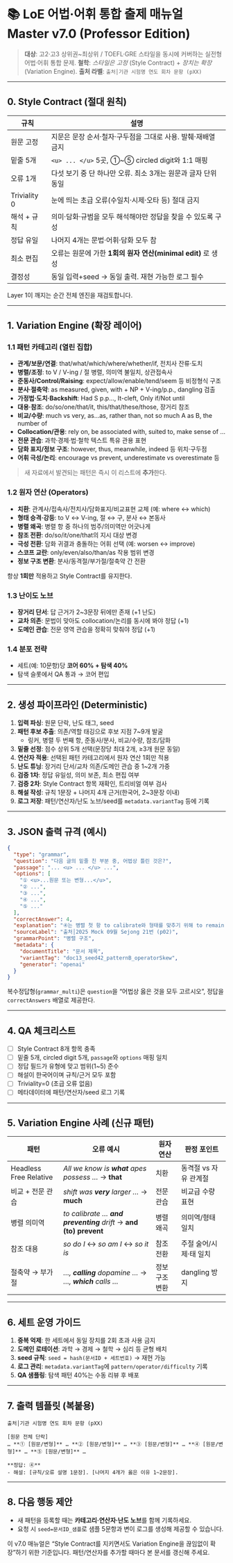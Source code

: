 # 📚 LoE 어법·어휘 통합 출제 매뉴얼 Master v7.0 (Professor Edition)

> **대상**: 고2·고3 상위권~최상위 / TOEFL·GRE 스타일을 동시에 커버하는 실전형 어법·어휘 통합 문제.
> **철학**: *스타일은 고정* (Style Contract) + *장치는 확장* (Variation Engine).
> **출처 라벨**: `출처│기관 시험명 연도 회차 문항 (pXX)`

---

## 0. Style Contract (절대 원칙)

| 규칙 | 설명 |
|------|------|
| 원문 고정 | 지문은 문장 순서·철자·구두점을 그대로 사용. 발췌·재배열 금지 |
| 밑줄 5개 | `<u> ... </u>` 5곳, ①~⑤ circled digit와 1:1 매핑 |
| 오류 1개 | 다섯 보기 중 단 하나만 오류. 최소 3개는 원문과 글자 단위 동일 |
| Triviality 0 | 눈에 띄는 초급 오류(수일치·시제·오타 등) 절대 금지 |
| 해석 + 규칙 | 의미·담화·규범을 모두 해석해야만 정답을 찾을 수 있도록 구성 |
| 정답 유일 | 나머지 4개는 문법·어휘·담화 모두 참 |
| 최소 편집 | 오류는 원문에 가한 **1회의 원자 연산(minimal edit)** 로 생성 |
| 결정성 | 동일 입력+seed → 동일 출력. 재현 가능한 로그 필수 |

Layer 1이 깨지는 순간 전체 엔진을 재검토합니다.

---

## 1. Variation Engine (확장 레이어)

### 1.1 패턴 카테고리 (열린 집합)

* **관계/보문/연결**: that/what/which/where/whether/if, 전치사 잔류·도치
* **병렬/조정**: to V / V-ing / 절 병렬, 의미역 불일치, 상관접속사
* **준동사/Control/Raising**: expect/allow/enable/tend/seem 등 비정형식 구조
* **분사·절축약**: as measured, given, with + NP + V-ing/p.p., dangling 검출
* **가정법·도치·Backshift**: Had S p.p…, It-cleft, Only if/Not until
* **대용·참조**: do/so/one/that/it, this/that/these/those, 장거리 참조
* **비교/수량**: much vs very, as…as, rather than, not so much A as B, the number of
* **Collocation/관용**: rely on, be associated with, suited to, make sense of …
* **전문 관습**: 과학·경제·법·철학 텍스트 특유 관용 표현
* **담화 표지/정보 구조**: however, thus, meanwhile, indeed 등 위치·구두점
* **어휘 극성/논리**: encourage vs prevent, underestimate vs overestimate 등

> 새 자료에서 발견되는 패턴은 즉시 이 리스트에 **추가**한다.

### 1.2 원자 연산 (Operators)

* **치환**: 관계사/접속사/전치사/담화표지/비교표현 교체 (예: where ↔ which)
* **형태 승격·강등**: to V ↔ V-ing, 절 ↔ 구, 분사 ↔ 본동사
* **병렬 왜곡**: 병렬 항 중 하나의 범주/의미역만 어긋나게
* **참조 전환**: do/so/it/one/that의 지시 대상 변경
* **극성 전환**: 담화 귀결과 충돌하는 어휘 선택 (예: worsen ↔ improve)
* **스코프 교란**: only/even/also/than/as 작용 범위 변경
* **정보 구조 변환**: 분사/동격절/부가절/절축약 간 전환

항상 **1회만** 적용하고 Style Contract를 유지한다.

### 1.3 난이도 노브

* **장거리 단서**: 답 근거가 2~3문장 뒤에만 존재 (+1 난도)
* **교차 의존**: 문법이 맞아도 collocation/논리를 동시에 봐야 정답 (+1)
* **도메인 관습**: 전문 영역 관습을 정확히 맞춰야 정답 (+1)

### 1.4 분포 전략

* 세트(예: 10문항)당 **코어 60% + 탐색 40%**
* 탐색 슬롯에서 QA 통과 → 코어 편입

---

## 2. 생성 파이프라인 (Deterministic)

1. **입력 파싱**: 원문 단락, 난도 태그, seed
2. **패턴 후보 추출**: 의존/역할 태깅으로 후보 지점 7~9개 발굴
   - 링커, 병렬 두 번째 항, 준동사/분사, 비교/수량, 참조/담화
3. **밑줄 선정**: 점수 상위 5개 선택(문장당 최대 2개, ≥3개 원문 동일)
4. **연산자 적용**: 선택된 패턴 카테고리에서 원자 연산 1회만 적용
5. **난도 튜닝**: 장거리 단서/교차 의존/도메인 관습 중 1~2개 가중
6. **검증 1차**: 정답 유일성, 의미 보존, 최소 편집 여부
7. **검증 2차**: Style Contract 항목 재확인, 트리비얼 여부 검사
8. **해설 작성**: 규칙 1문장 + 나머지 4개 근거(한국어, 2~3문장 이내)
9. **로그 저장**: 패턴/연산자/난도 노브/seed를 `metadata.variantTag` 등에 기록

---

## 3. JSON 출력 규격 (예시)

```json
{
  "type": "grammar",
  "question": "다음 글의 밑줄 친 부분 중, 어법상 틀린 것은?",
  "passage": "... <u> ... </u> ...",
  "options": [
    "① <u>...원문 또는 변형...</u>",
    "② ...",
    "③ ...",
    "④ ...",
    "⑤ ..."
  ],
  "correctAnswer": 4,
  "explanation": "④는 병렬 첫 항 to calibrate와 형태를 맞추기 위해 to remain engaged 여야 합니다. 나머지 지점은 원문과 의미·형식이 모두 일치합니다.",
  "sourceLabel": "출처│2025 Mock 09월 Sejong 21번 (p02)",
  "grammarPoint": "병렬 구조",
  "metadata": {
    "documentTitle": "문서 제목",
    "variantTag": "doc13_seed42_patternB_operatorSkew",
    "generator": "openai"
  }
}
```

복수정답형(`grammar_multi`)은 `question`을 “어법상 옳은 것을 모두 고르시오”, 정답을 `correctAnswers` 배열로 제공한다.

---

## 4. QA 체크리스트

- [ ] Style Contract 8개 항목 충족
- [ ] 밑줄 5개, circled digit 5개, `passage`와 `options` 매핑 일치
- [ ] 정답 필드가 유형에 맞고 범위(1~5) 준수
- [ ] 해설이 한국어이며 규칙/근거 모두 포함
- [ ] Triviality=0 (초급 오류 없음)
- [ ] 메타데이터에 패턴/연산자/seed 로그 기록

---

## 5. Variation Engine 사례 (신규 패턴)

| 패턴 | 오류 예시 | 원자 연산 | 판정 포인트 |
|------|-----------|-----------|--------------|
| Headless Free Relative | *All we know is **what** apes possess …* → **that** | 치환 | 동격절 vs 자유 관계절 |
| 비교 + 전문 관습 | *shift was **very** larger …* → **much** | 전문 관습 | 비교급 수량 표현 |
| 병렬 의미역 | *to calibrate … **and preventing** drift* → **and (to) prevent** | 병렬 왜곡 | 의미역/형태 일치 |
| 참조 대용 | *so do I* ↔ *so am I* ↔ *so it is* | 참조 전환 | 주절 술어/시제·태 일치 |
| 절축약 → 부가절 | *…, **calling** dopamine …* → *…, **which** calls …* | 정보 구조 변환 | dangling 방지 |

---

## 6. 세트 운영 가이드

1. **중복 억제**: 한 세트에서 동일 장치를 2회 초과 사용 금지
2. **도메인 로테이션**: 과학 → 경제 → 철학 → 심리 등 균형 배치
3. **seed 규칙**: `seed = hash(문서ID + 세트번호)` → 재현 가능
4. **로그 관리**: `metadata.variantTag`에 `pattern/operator/difficulty` 기록
5. **QA 샘플링**: 탐색 패턴 40%는 수동 리뷰 후 배포

---

## 7. 출력 템플릿 (복붙용)

```
출처│기관 시험명 연도 회차 문항 (pXX)

[원문 전체 단락]
… **① [원문/변형]** … **② [원문/변형]** … **③ [원문/변형]** … **④ [원문/변형]** … **⑤ [원문/변형]** …

**정답: ④**
- 해설: [규칙/오류 설명 1문장]. [나머지 4개가 옳은 이유 1~2문장].
```

---

## 8. 다음 행동 제안

* 새 패턴을 등록할 때는 **카테고리·연산자·난도 노브**를 함께 기록하세요.
* 요청 시 `seed=문서ID_샘플`로 샘플 5문항과 변이 로그를 생성해 제공할 수 있습니다.

이 v7.0 매뉴얼은 “Style Contract를 지키면서도 Variation Engine을 끊임없이 확장”하기 위한 기준입니다. 패턴/연산자를 추가할 때마다 본 문서를 갱신해 주세요.
